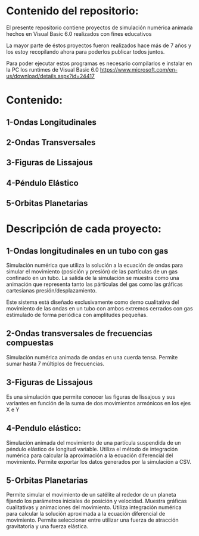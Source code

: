 # Contenido del repositorio:

El presente repositorio contiene proyectos de simulación numérica animada hechos en Visual Basic 6.0 realizados con fines educativos

La mayor parte de éstos proyectos fueron realizados hace más de 7 años y los estoy recopilando ahora para poderlos publicar todos juntos.

Para poder ejecutar estos programas es necesario compilarlos e instalar en la PC los runtimes de Visual Basic 6.0 https://www.microsoft.com/en-us/download/details.aspx?id=24417

# Contenido:

## 1-Ondas Longitudinales

## 2-Ondas Transversales

## 3-Figuras de Lissajous

## 4-Péndulo Elástico

## 5-Orbitas Planetarias

# Descripción de cada proyecto:

## 1-Ondas longitudinales en un tubo con gas

Simulación numérica que utiliza la solución a la ecuación de ondas para simular el movimiento (posición y presión) de las partículas de un gas confinado en un tubo. La salida de la simulación se muestra como una animación que representa tanto las pártículas del gas como las gráficas cartesianas presión/desplazamiento.

Este sistema está diseñado exclusivamente como demo cualitativa del movimiento de las ondas en un tubo con ambos extremos cerrados con gas estimulado de forma periódica con amplitudes pequeñas.

## 2-Ondas transversales de frecuencias compuestas

Simulación numérica animada de ondas en una cuerda tensa. Permite sumar hasta 7 múltiplos de frecuencias.

## 3-Figuras de Lissajous

Es una simulación que permite conocer las figuras de lissajous y sus variantes en función de la suma de dos movimientos armónicos en los ejes X e Y

## 4-Pendulo elástico:

Simulación animada del movimiento de una partícula suspendida de un péndulo elástico de longitud variable. Utiliza el método de integración numérica para calcular la aproximación a la ecuación diferencial del movimiento. Permite exportar los datos generados por la simulación a CSV.

## 5-Orbitas Planetarias

Permite simular el movimiento de un satélite al rededor de un planeta fijando los parámetros iniciales de posición y velocidad. Muestra gráficas cualitativas y animaciones del movimiento. Utiliza integración numérica para calcular la solución aproximada a la ecuación diferencial de movimiento. Permite seleccionar entre utilizar una fuerza de atracción gravitatoria y una fuerza elástica.